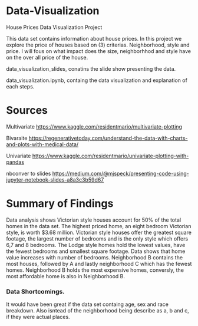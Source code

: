 # Data-Visualization

House Prices Data Visualization Project

This data set contains information about house prices. In this project we explore the price of houses based on (3) criterias. Neighborhood, style and price. I will fous on what impact does the size, neighborhhod and style have on the over all price of the house.

data_visualization_slides, conatins the slide show presenting the data.


 data_visualization.ipynb, containg the data visualization and explanation of each steps.
 
 # Sources
 Multivariate
https://www.kaggle.com/residentmario/multivariate-plotting

Bivaraite
https://regenerativetoday.com/understand-the-data-with-charts-and-plots-with-medical-data/

Univariate
https://www.kaggle.com/residentmario/univariate-plotting-with-pandas

nbconver to slides
https://medium.com/@mjspeck/presenting-code-using-jupyter-notebook-slides-a8a3c3b59d67

# Summary of Findings

Data analysis shows Victorian style houses account for 50% of the total homes in the data set. The highest priced home, an eight bedroom Victorian style, is worth $3.68 million. Victorian style houses offer the greatest square footage, the largest number of bedrooms and is the only style which offers 6,7 and 8 bedrooms. The Lodge style homes hold the lowest values, have the fewest bedrooms and smallest square footage. Data shows that home value increases with number of bedrooms. Neighborhood B contains the most houses, followed by A and lastly neighborhood C which has the fewest homes. Neighborhood B holds the most expensive homes, conversly, the most affordable home is also in Neighborhood B.  

### Data Shortcomings.

It would have been great if the data set containg age, sex and race breakdown.  Also isntead of the neighborhood being describe as a, b and c, if they were actual places.

